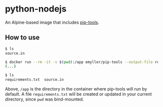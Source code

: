 # python-nodejs

An Alpine-based image that includes
[pip-tools](https://github.com/jazzband/pip-tools).


## How to use

```sh
$ ls
source.in

$ docker run --rm -it -v $(pwd):/app emyller/pip-tools --output-file requirements.txt source.in
(...)

$ ls
requirements.txt  source.in
```

Above, `/app` is the directory in the container where pip-tools will run by
default. A file `requirements.txt` will be created or updated in your current
directory, since `pwd` was bind-mounted.
